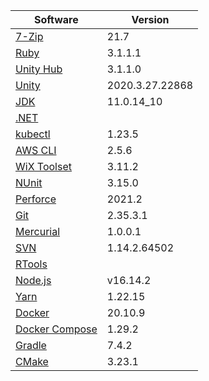 [//]: # (title: Preinstalled Software on TeamCity Cloud Windows Agents)
[//]: # (auxiliary-id: Preinstalled Software on TeamCity Cloud Windows Agents)

<chunk id="windows-jb-agents">

|Software|Version|
|---|---|
|[7-Zip](https://www.7-zip.org/)|21.7|
|[Ruby](https://www.ruby-lang.org/en/)|3.1.1.1|
|[Unity Hub](https://unity.com/unity-hub)|3.1.1.0|
|[Unity](https://unity.com/)|2020.3.27.22868|
|[JDK](https://aws.amazon.com/corretto/)|11.0.14_10|
|[.NET](https://dotnet.microsoft.com/)||
|[kubectl](https://kubernetes.io/docs/tasks/tools/#kubectl)|1.23.5|
|[AWS CLI](https://aws.amazon.com/cli/)|2.5.6|
|[WiX Toolset](https://wixtoolset.org/)|3.11.2|
|[NUnit](https://nunit.org/)|3.15.0|
|[Perforce](https://www.perforce.com/)|2021.2|
|[Git](https://git-scm.com/)|2.35.3.1|
|[Mercurial](https://www.mercurial-scm.org/)|1.0.0.1|
|[SVN](https://subversion.apache.org/)|1.14.2.64502|
|[RTools](https://cran.r-project.org/bin/windows/Rtools/)||
|[Node.js](https://nodejs.org/en/)|v16.14.2|
|[Yarn](https://yarnpkg.com/)|1.22.15|
|[Docker](https://www.docker.com/)|20.10.9|
|[Docker Compose](https://docs.docker.com/compose/)|1.29.2|
|[Gradle](https://gradle.org/)|7.4.2|
|[CMake](https://cmake.org/)|3.23.1|

</chunk> 
